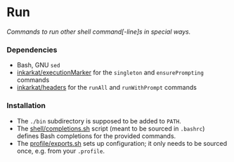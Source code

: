 # Run

_Commands to run other shell command[-line]s in special ways._

### Dependencies

* Bash, GNU `sed`
* [inkarkat/executionMarker](https://github.com/inkarkat/executionMarker) for the `singleton` and `ensurePrompting` commands
* [inkarkat/headers](https://github.com/inkarkat/headers) for the `runAll` and `runWithPrompt` commands

### Installation

* The `./bin` subdirectory is supposed to be added to `PATH`.
* The [shell/completions.sh](shell/completions.sh) script (meant to be sourced in `.bashrc`) defines Bash completions for the provided commands.
* The [profile/exports.sh](profile/exports.sh) sets up configuration; it only needs to be sourced once, e.g. from your `.profile`.
